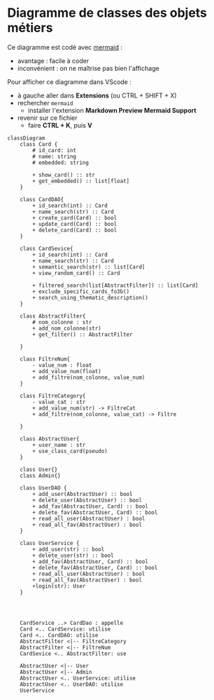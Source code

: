 
# Diagramme de classes des objets métiers

Ce diagramme est codé avec [mermaid](https://mermaid.js.org/syntax/classDiagram.html) :

* avantage : facile à coder
* inconvénient : on ne maîtrise pas bien l'affichage

Pour afficher ce diagramme dans VScode :

* à gauche aller dans **Extensions** (ou CTRL + SHIFT + X)
* rechercher `mermaid`
  * installer l'extension **Markdown Preview Mermaid Support**
* revenir sur ce fichier
  * faire **CTRL + K**, puis **V**

```mermaid
classDiagram
    class Card {
        # id_card: int
        # name: string
        # embedded: string

        + show_card() :: str
        + get_embedded() :: list[float]
    }

    class CardDAO{
        + id_search(int) :: Card
        + name_search(str) :: Card
        + create_card(Card) :: bool
        + update_card(Card) :: bool
        + delete_card(Card) :: bool
    }

    class CardSevice{
        + id_search(int) :: Card
        + name_search(str) :: Card
        + semantic_search(str) :: list[Card]
        + view_random_card() :: Card  

        + filtered_search(list[AbstractFilter]) :: list[Card]
        + exclude_specific_cards_fo3b()
        + search_using_thematic_description()
    }

    class AbstractFilter{
        # nom_colonne : str
        + add_nom_colonne(str) 
        + get_filter() :: AbstractFilter
        
    }

    class FiltreNum{
        - value_num : float
        + add_value_num(float) 
        + add_filtre(nom_colonne, value_num) 
    }

    class FiltreCategory{
        - value_cat : str
        + add_value_num(str) -> FiltreCat
        + add_filtre(nom_colonne, value_cat) -> Filtre

    }

    class AbstractUser{
        + user_name : str 
        + use_class_card(pseudo)
    }

    class User{}
    class Admin{}

    class UserDAO {
        + add_user(AbstractUser) :: bool
        + delete_user(AbstractUser) :: bool
        + add_fav(AbstractUser, Card) :: bool
        + delete_fav(AbstractUser, Card) :: bool
        + read_all_user(AbstractUser) : bool
        + read_all_fav(AbstractUser) : bool
    }

    class UserService {
        + add_user(str) :: bool
        + delete_user(str) :: bool
        + add_fav(AbstractUser, Card) :: bool
        + delete_fav(AbstractUser, Card) :: bool
        + read_all_user(AbstractUser) : bool
        + read_all_fav(AbstractUser) : bool
        +login(str): User
    }


    

    CardService ..> CardDao : appelle
    Card <.. CardService: utilise
    Card <.. CardDAO: utilise
    AbstractFilter <|-- FiltreCategory
    AbstractFilter <|-- FiltreNum
    CardSevice <.. AbstractFilter: use

    AbstractUser <|-- User
    AbstractUser <|-- Admin
    AbstractUser <.. UserService: utilise
    AbstractUser <.. UserDAO: utilise
    UserService 
```
